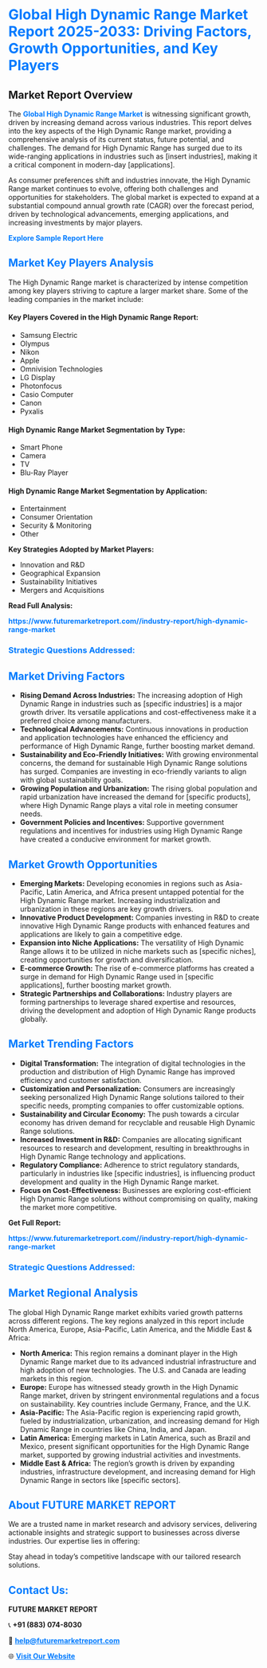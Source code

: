 <h1 style="color: #007BFF;">Global High Dynamic Range Market Report 2025-2033: Driving Factors, Growth Opportunities, and Key Players</h1>

<section id="overview">
<h2>Market Report Overview</h2>
<p>The <a href="https://www.futuremarketreport.com//industry-report/high-dynamic-range-market" style="color: #007BFF; text-decoration: none;"><strong>Global High Dynamic Range Market</strong></a> is witnessing significant growth, driven by increasing demand across various industries. This report delves into the key aspects of the High Dynamic Range market, providing a comprehensive analysis of its current status, future potential, and challenges. The demand for High Dynamic Range has surged due to its wide-ranging applications in industries such as [insert industries], making it a critical component in modern-day [applications].</p>
<p>As consumer preferences shift and industries innovate, the High Dynamic Range market continues to evolve, offering both challenges and opportunities for stakeholders. The global market is expected to expand at a substantial compound annual growth rate (CAGR) over the forecast period, driven by technological advancements, emerging applications, and increasing investments by major players.</p>
</section>

<section id="overview">
<p><a href="https://www.futuremarketreport.com//request-sample/reportId=76375" style="color: #007BFF; text-decoration: none;"><strong>Explore Sample Report Here</strong></a></p>
</section>

<section id="key-players">
<h2 style="color: #007BFF;">Market Key Players Analysis</h2>
<p>The High Dynamic Range market is characterized by intense competition among key players striving to capture a larger market share. Some of the leading companies in the market include:</p>
<h4>Key Players Covered in the High Dynamic Range Report:</h4>
<ul><li>Samsung Electric</li><li>Olympus</li><li>Nikon</li><li>Apple</li><li>Omnivision Technologies</li><li>LG Display</li><li>Photonfocus</li><li>Casio Computer</li><li>Canon</li><li>Pyxalis</li></ul>
<h4>High Dynamic Range Market Segmentation by Type:</h4>
<ul><li>Smart Phone</li><li>Camera</li><li>TV</li><li>Blu-Ray Player</li></ul>

<h4>High Dynamic Range Market Segmentation by Application:</h4>
<ul><li>Entertainment</li><li>Consumer Orientation</li><li>Security &amp; Monitoring</li><li>Other</li></ul>
<p><strong>Key Strategies Adopted by Market Players:</strong></p>
<ul>
<li>Innovation and R&D</li>
<li>Geographical Expansion</li>
<li>Sustainability Initiatives</li>
<li>Mergers and Acquisitions</li>
</ul>
</section>

<section>
<p><strong>Read Full Analysis: </strong></p><a href="https://www.futuremarketreport.com//industry-report/high-dynamic-range-market" style="color: #007BFF; text-decoration: none;"><strong>https://www.futuremarketreport.com//industry-report/high-dynamic-range-market</strong></a>
<h3 style="color: #007BFF;">Strategic Questions Addressed:</h3>
</section>

<section id="driving-factors">
<h2 style="color: #007BFF;">Market Driving Factors</h2>
<ul>
<li><strong>Rising Demand Across Industries:</strong> The increasing adoption of High Dynamic Range in industries such as [specific industries] is a major growth driver. Its versatile applications and cost-effectiveness make it a preferred choice among manufacturers.</li>
<li><strong>Technological Advancements:</strong> Continuous innovations in production and application technologies have enhanced the efficiency and performance of High Dynamic Range, further boosting market demand.</li>
<li><strong>Sustainability and Eco-Friendly Initiatives:</strong> With growing environmental concerns, the demand for sustainable High Dynamic Range solutions has surged. Companies are investing in eco-friendly variants to align with global sustainability goals.</li>
<li><strong>Growing Population and Urbanization:</strong> The rising global population and rapid urbanization have increased the demand for [specific products], where High Dynamic Range plays a vital role in meeting consumer needs.</li>
<li><strong>Government Policies and Incentives:</strong> Supportive government regulations and incentives for industries using High Dynamic Range have created a conducive environment for market growth.</li>
</ul>
</section>

<section id="growth-opportunities">
<h2 style="color: #007BFF;">Market Growth Opportunities</h2>
<ul>
<li><strong>Emerging Markets:</strong> Developing economies in regions such as Asia-Pacific, Latin America, and Africa present untapped potential for the High Dynamic Range market. Increasing industrialization and urbanization in these regions are key growth drivers.</li>
<li><strong>Innovative Product Development:</strong> Companies investing in R&D to create innovative High Dynamic Range products with enhanced features and applications are likely to gain a competitive edge.</li>
<li><strong>Expansion into Niche Applications:</strong> The versatility of High Dynamic Range allows it to be utilized in niche markets such as [specific niches], creating opportunities for growth and diversification.</li>
<li><strong>E-commerce Growth:</strong> The rise of e-commerce platforms has created a surge in demand for High Dynamic Range used in [specific applications], further boosting market growth.</li>
<li><strong>Strategic Partnerships and Collaborations:</strong> Industry players are forming partnerships to leverage shared expertise and resources, driving the development and adoption of High Dynamic Range products globally.</li>
</ul>
</section>

<section id="trending-factors">
<h2 style="color: #007BFF;">Market Trending Factors</h2>
<ul>
<li><strong>Digital Transformation:</strong> The integration of digital technologies in the production and distribution of High Dynamic Range has improved efficiency and customer satisfaction.</li>
<li><strong>Customization and Personalization:</strong> Consumers are increasingly seeking personalized High Dynamic Range solutions tailored to their specific needs, prompting companies to offer customizable options.</li>
<li><strong>Sustainability and Circular Economy:</strong> The push towards a circular economy has driven demand for recyclable and reusable High Dynamic Range solutions.</li>
<li><strong>Increased Investment in R&D:</strong> Companies are allocating significant resources to research and development, resulting in breakthroughs in High Dynamic Range technology and applications.</li>
<li><strong>Regulatory Compliance:</strong> Adherence to strict regulatory standards, particularly in industries like [specific industries], is influencing product development and quality in the High Dynamic Range market.</li>
<li><strong>Focus on Cost-Effectiveness:</strong> Businesses are exploring cost-efficient High Dynamic Range solutions without compromising on quality, making the market more competitive.</li>
</ul>
</section>

<section>
<p><strong>Get Full Report: </strong></p><a href="https://www.futuremarketreport.com//industry-report/high-dynamic-range-market" style="color: #007BFF; text-decoration: none;"><strong>https://www.futuremarketreport.com//industry-report/high-dynamic-range-market</strong></a>
<h3 style="color: #007BFF;">Strategic Questions Addressed:</h3>
</section>


<section id="regional-analysis">
<h2 style="color: #007BFF;">Market Regional Analysis</h2>
<p>The global High Dynamic Range market exhibits varied growth patterns across different regions. The key regions analyzed in this report include North America, Europe, Asia-Pacific, Latin America, and the Middle East & Africa:</p>
<ul>
<li><strong>North America:</strong> This region remains a dominant player in the High Dynamic Range market due to its advanced industrial infrastructure and high adoption of new technologies. The U.S. and Canada are leading markets in this region.</li>
<li><strong>Europe:</strong> Europe has witnessed steady growth in the High Dynamic Range market, driven by stringent environmental regulations and a focus on sustainability. Key countries include Germany, France, and the U.K.</li>
<li><strong>Asia-Pacific:</strong> The Asia-Pacific region is experiencing rapid growth, fueled by industrialization, urbanization, and increasing demand for High Dynamic Range in countries like China, India, and Japan.</li>
<li><strong>Latin America:</strong> Emerging markets in Latin America, such as Brazil and Mexico, present significant opportunities for the High Dynamic Range market, supported by growing industrial activities and investments.</li>
<li><strong>Middle East & Africa:</strong> The region’s growth is driven by expanding industries, infrastructure development, and increasing demand for High Dynamic Range in sectors like [specific sectors].</li>
</ul>
</section>

<footer>
<h2 style="color: #007BFF;">About FUTURE MARKET REPORT</h2>
<p>We are a trusted name in market research and advisory services, delivering actionable insights and strategic support to businesses across diverse industries. Our expertise lies in offering:</p>

<p>Stay ahead in today’s competitive landscape with our tailored research solutions.</p>

<h2 style="color: #007BFF;">Contact Us:</h2>
<p><strong>FUTURE MARKET REPORT</strong></p>
<p>📞 <strong>+91 (883) 074-8030</strong></p>
<p>📧 <strong><a href="mailto:help@futuremarketreport.com" style="color: #007BFF;">help@futuremarketreport.com</a></strong></p>
<p>🌐 <strong><a href="https://www.futuremarketreport.com/" style="color: #007BFF;">Visit Our Website</a></strong></p>
</footer>